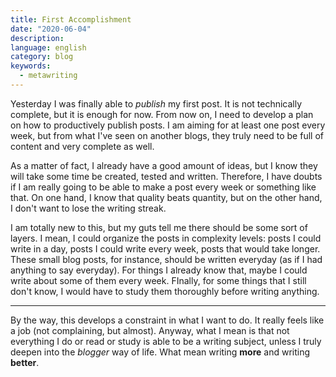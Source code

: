```yaml
---
title: First Accomplishment
date: "2020-06-04"
description:
language: english
category: blog
keywords:
  - metawriting
---
```


Yesterday I was finally able to _publish_ my first post. It is not technically complete, but it is enough for now. From now on, I need to develop a plan on how to productively publish posts. I am aiming for at least one post every week, but from what I've seen on another blogs, they truly need to be full of content and very complete as well.

As a matter of fact, I already have a good amount of ideas, but I know they will take some time be created, tested and written. Therefore, I have doubts if I am really going to be able to make a post every week or something like that. On one hand, I know that quality beats quantity, but on the other hand, I don't want to lose the writing streak.

I am totally new to this, but my guts tell me there should be some sort of layers. I mean, I could organize the posts in complexity levels: posts I could write in a day, posts I could write every week, posts that would take longer. These small blog posts, for instance, should be written everyday (as if I had anything to say everyday). For things I already know that, maybe I could write about some of them every week. FInally, for some things that I still don't know, I would have to study them thoroughly before writing anything.

---

By the way, this develops a constraint in what I want to do. It really feels like a job (not complaining, but almost). Anyway, what I mean is that not everything I do or read or study is able to be a writing subject, unless I truly deepen into the _blogger_ way of life. What mean writing **more** and writing **better**.
